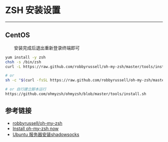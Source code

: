 # ZSH 安装设置
***
## CentOS
&ensp;&ensp;&ensp;&ensp;安装完成后退出重新登录终端即可

```sh
yum install -y zsh
chsh -s /bin/zsh
curl -L https://raw.github.com/robbyrussell/oh-my-zsh/master/tools/install.sh | sh

# or
sh -c "$(curl -fsSL https://raw.github.com/robbyrussell/oh-my-zsh/master/tools/install.sh)"

# or 自行建立脚本运行
https://github.com/ohmyzsh/ohmyzsh/blob/master/tools/install.sh
```

## 参考链接
- [robbyrussell/oh-my-zsh](https://github.com/robbyrussell/oh-my-zsh)
- [Install oh-my-zsh now](https://ohmyz.sh/)
- [Ubuntu 服务器安装shadowsocks](https://wangxin1248.github.io/linux/2018/04/ubuntu-install-shadowsocks.html)